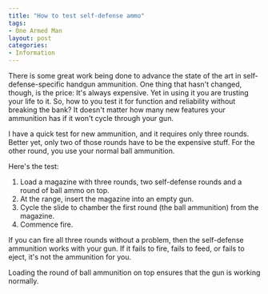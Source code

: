 ```yaml
---
title: "How to test self-defense ammo"
tags:
- One Armed Man
layout: post
categories:
- Information
---
```


There is some great work being done to advance the state of the art in self-defense-specific handgun ammunition. One thing that hasn't changed, though, is the price: It's always expensive. Yet in using it you are trusting your life to it. So, how to you test it for function and reliability without breaking the bank? It doesn't matter how many new features your ammunition has if it won't cycle through your gun.  
  
I have a quick test for new ammunition, and it requires only three rounds. Better yet, only two of those rounds have to be the expensive stuff. For the other round, you use your normal ball ammunition.

Here's the test:

1. Load a magazine with three rounds, two self-defense rounds and a round of ball ammo on top.
2. At the range, insert the magazine into an empty gun.
3. Cycle the slide to chamber the first round (the ball ammunition) from the magazine.
4. Commence fire.

If you can fire all three rounds without a problem, then the self-defense ammunition works with your gun. If it fails to fire, fails to feed, or fails to eject, it's not the ammunition for you.

Loading the round of ball ammunition on top ensures that the gun is working normally.